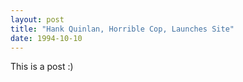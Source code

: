 ```yaml
---
layout: post
title: "Hank Quinlan, Horrible Cop, Launches Site"
date: 1994-10-10
---
```


This is a post :)
